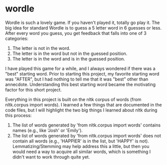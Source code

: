 # wordle

Wordle is such a lovely game. If you haven't played it, totally go play it. The big idea for standard Wordle is to guess a 5 letter word in 6 guesses or less. After every word you guess, you get feedback that falls into one of 3 categories:

1. The letter is not in the word.
2. The letter is in the word but not in the guessed position.
3. The letter is in the word and is in the guessed position.

I have played this game for a while, and I always wondered if there was a "best" starting word. Prior to starting this project, my favorite starting word was "AFTER", but I had nothing to tell me that it was "best" other than annecdote. Understanding this best starting word became the motivating factor for this short project. 

Everything in this project is built on the nltk corpus of words (from nltk.corpus import words). I learned a few things that are documented in the code files, but I will highlight the two big things I learned about nltk during this process:

1. The list of words generated by 'from nltk.corpus import words' contains names (e.g., like 'Josh' or 'Emily'). 
2. The list of words generated by 'from nltk.corpus import words' does not contain all words (e.g., 'HAPPIER' is in the list, but 'HAPPY' is not). Lemmatizing/Stemming may help address this a little, but then you would need a way to acquire all similar words, which is something I didn't want to work through quite yet.
